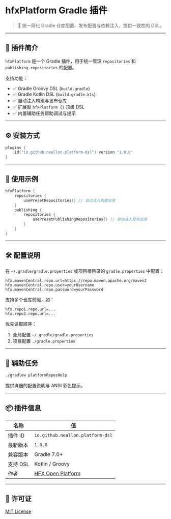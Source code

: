 # hfxPlatform Gradle 插件

> 🎯 统一简化 Gradle 仓库配置、发布配置与依赖注入，提供一致性的 DSL。

---

## 📌 插件简介

`hfxPlatform` 是一个 Gradle 插件，用于统一管理 `repositories` 和 `publishing.repositories` 的配置。

支持功能：
- ✅ Gradle Groovy DSL (`build.gradle`)
- ✅ Gradle Kotlin DSL (`build.gradle.kts`)
- ✅ 自动注入构建与发布仓库
- ✅ 扩展型 `hfxPlatform {}` 顶级 DSL
- ✅ 内置辅助任务帮助调试与提示

---

## ⚙️ 安装方式

```kotlin
plugins {
    id("io.github.neallon.platform-dsl") version "1.0.0"
}
```

---

## 🧩 使用示例

```kotlin
hfxPlatform {
    repositories {
        usePresetRepositories() // 自动注入构建仓库
    }
    publishing {
        repositories {
            usePresetPublishingRepositories() // 自动注入发布仓库
        }
    }
}
```

---

## 🛠️ 配置说明

在 `~/.gradle/gradle.properties` 或项目根目录的 `gradle.properties` 中配置：

```properties
hfx.mavenCentral.repo.url=https://repo.maven.apache.org/maven2
hfx.mavenCentral.repo.user=yourUsername
hfx.mavenCentral.repo.password=yourPassword
```

支持多个仓库前缀，如：

```properties
hfx.repo1.repo.url=...
hfx.repo2.repo.url=...
```

优先读取顺序：
1. 全局配置 `~/.gradle/gradle.properties`
2. 项目配置 `./gradle.properties`

---

## 🧪 辅助任务

```bash
./gradlew platformReposHelp
```

提供详细的配置说明与 ANSI 彩色提示。

---

## 📦 插件信息

| 名称 | 值 |
|------|----|
| 插件 ID | `io.github.neallon.platform-dsl` |
| 最新版本 | `1.0.0` |
| 兼容版本 | Gradle 7.0+ |
| 支持 DSL | Kotlin / Groovy |
| 作者 | [HFX Open Platform](https://github.com/neallon/gradle-platform-dsl) |

---

## 📝 许可证

[MIT License](LICENSE)
